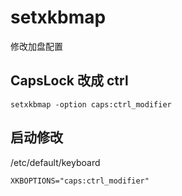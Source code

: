 # setxkbmap

修改加盘配置

## CapsLock 改成 ctrl

```shell
setxkbmap -option caps:ctrl_modifier
```

## 启动修改

/etc/default/keyboard

`XKBOPTIONS="caps:ctrl_modifier"`
